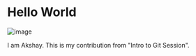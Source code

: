 <h1 align="centre"> Hello World </h1>

![image](https://github.com/RoyalMaddy08/CodingBonanza/assets/133629919/98d553a9-291e-4e8b-9be5-be8e64d4515a)

I am Akshay. 
This is my contribution from "Intro to Git Session".
